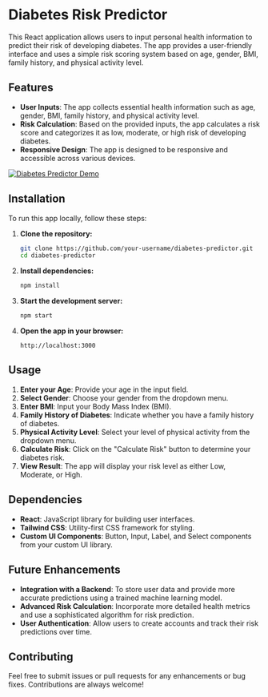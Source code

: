 

# Diabetes Risk Predictor

This React application allows users to input personal health information to predict their risk of developing diabetes. The app provides a user-friendly interface and uses a simple risk scoring system based on age, gender, BMI, family history, and physical activity level.

## Features

- **User Inputs**: The app collects essential health information such as age, gender, BMI, family history, and physical activity level.
- **Risk Calculation**: Based on the provided inputs, the app calculates a risk score and categorizes it as low, moderate, or high risk of developing diabetes.
- **Responsive Design**: The app is designed to be responsive and accessible across various devices.

[![Diabetes Predictor Demo](https://i.ibb.co/C1pDXZr/preview.gif)](https://imgbb.com/)

## Installation

To run this app locally, follow these steps:

1. **Clone the repository:**
   ```bash
   git clone https://github.com/your-username/diabetes-predictor.git
   cd diabetes-predictor
   ```

2. **Install dependencies:**
   ```bash
   npm install
   ```

3. **Start the development server:**
   ```bash
   npm start
   ```

4. **Open the app in your browser:**
   ```
   http://localhost:3000
   ```

## Usage

1. **Enter your Age**: Provide your age in the input field.
2. **Select Gender**: Choose your gender from the dropdown menu.
3. **Enter BMI**: Input your Body Mass Index (BMI).
4. **Family History of Diabetes**: Indicate whether you have a family history of diabetes.
5. **Physical Activity Level**: Select your level of physical activity from the dropdown menu.
6. **Calculate Risk**: Click on the "Calculate Risk" button to determine your diabetes risk.
7. **View Result**: The app will display your risk level as either Low, Moderate, or High.

## Dependencies

- **React**: JavaScript library for building user interfaces.
- **Tailwind CSS**: Utility-first CSS framework for styling.
- **Custom UI Components**: Button, Input, Label, and Select components from your custom UI library.

## Future Enhancements

- **Integration with a Backend**: To store user data and provide more accurate predictions using a trained machine learning model.
- **Advanced Risk Calculation**: Incorporate more detailed health metrics and use a sophisticated algorithm for risk prediction.
- **User Authentication**: Allow users to create accounts and track their risk predictions over time.

## Contributing

Feel free to submit issues or pull requests for any enhancements or bug fixes. Contributions are always welcome!

